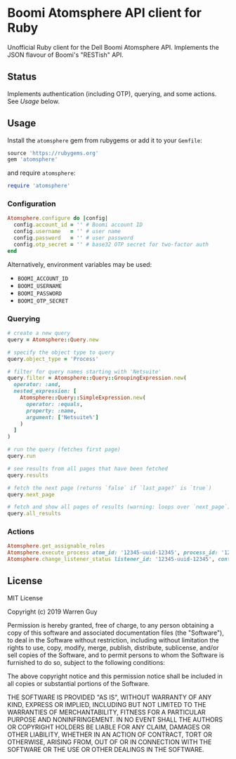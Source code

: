 # Boomi Atomsphere API client for Ruby

Unofficial Ruby client for the Dell Boomi Atomsphere API. Implements the JSON flavour of Boomi's "RESTish" API.

## Status

Implements authentication (including OTP), querying, and some actions. See *Usage* below.

## Usage

Install the `atomsphere` gem from rubygems or add it to your `Gemfile`:

```ruby
source 'https://rubygems.org'
gem 'atomsphere'
```

and require `atomsphere`:

```ruby
require 'atomsphere'
```

### Configuration

```ruby
Atomsphere.configure do |config|
  config.account_id = '' # Boomi account ID
  config.username   = '' # user name
  config.password   = '' # user password
  config.otp_secret = '' # base32 OTP secret for two-factor auth
end
```

Alternatively, environment variables may be used:
 * `BOOMI_ACCOUNT_ID`
 * `BOOMI_USERNAME`
 * `BOOMI_PASSWORD`
 * `BOOMI_OTP_SECRET`

### Querying

```ruby
# create a new query
query = Atomsphere::Query.new

# specify the object type to query
query.object_type = 'Process'

# filter for query names starting with 'Netsuite'
query.filter = Atomsphere::Query::GroupingExpression.new(
  operator: :and,
  nested_expression: [
    Atomsphere::Query::SimpleExpression.new(
      operator: :equals,
      property: :name,
      argument: ['Netsuite%']
    )
  ]
)

# run the query (fetches first page)
query.run

# see results from all pages that have been fetched
query.results

# fetch the next page (returns `false` if `last_page?` is `true`)
query.next_page

# fetch and show all pages of results (warning: loops over `next_page`)
query.all_results
```

### Actions

```ruby
Atomsphere.get_assignable_roles
Atomsphere.execute_process atom_id: '12345-uuid-12345', process_id: '12345-uuid-12345'
Atomsphere.change_listener_status listener_id: '12345-uuid-12345', container_id: '12345-uuid-12345', action: :pause
```

## License

MIT License

Copyright (c) 2019 Warren Guy

Permission is hereby granted, free of charge, to any person obtaining a copy
of this software and associated documentation files (the "Software"), to deal
in the Software without restriction, including without limitation the rights
to use, copy, modify, merge, publish, distribute, sublicense, and/or sell
copies of the Software, and to permit persons to whom the Software is
furnished to do so, subject to the following conditions:

The above copyright notice and this permission notice shall be included in all
copies or substantial portions of the Software.

THE SOFTWARE IS PROVIDED "AS IS", WITHOUT WARRANTY OF ANY KIND, EXPRESS OR
IMPLIED, INCLUDING BUT NOT LIMITED TO THE WARRANTIES OF MERCHANTABILITY,
FITNESS FOR A PARTICULAR PURPOSE AND NONINFRINGEMENT. IN NO EVENT SHALL THE
AUTHORS OR COPYRIGHT HOLDERS BE LIABLE FOR ANY CLAIM, DAMAGES OR OTHER
LIABILITY, WHETHER IN AN ACTION OF CONTRACT, TORT OR OTHERWISE, ARISING FROM,
OUT OF OR IN CONNECTION WITH THE SOFTWARE OR THE USE OR OTHER DEALINGS IN THE
SOFTWARE.
